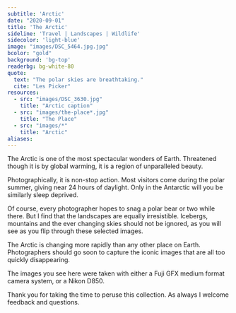 ```yaml
---
subtitle: 'Arctic'
date: "2020-09-01"
title: 'The Arctic'
sideline: 'Travel | Landscapes | Wildlife'
sidecolor: 'light-blue'
image: "images/DSC_5464.jpg.jpg"
bcolor: "gold"
background: 'bg-top'
readerbg: bg-white-80
quote:
  text: "The polar skies are breathtaking."
  cite: "Les Picker"
resources:
  - src: "images/DSC_3630.jpg"
    title: "Arctic caption"
  - src: "images/the-place*.jpg"
    title: "The Place"
  - src: "images/*"
    title: "Arctic"
aliases:
---
```

The Arctic is one of the most spectacular wonders of Earth. Threatened though it is by global warming, it is a region of unparalleled beauty. 

Photographically, it is non-stop action. Most visitors come during the polar summer, giving near 24 hours of daylight. Only in the Antarctic will you be similarly sleep deprived.  

Of course, every photographer hopes to snag a polar bear or two while there. But I find that the landscapes are equally irresistible. Icebergs, mountains and the ever changing skies should not be ignored, as you will see as you flip through these selected images. 

The Arctic is changing more rapidly than any other place on Earth. Photographers should go soon to capture the iconic images that are all too quickly disappearing.  

The images you see here were taken with either a Fuji GFX medium format camera system, or a Nikon D850. 

Thank you for taking the time to peruse this collection. As always I welcome feedback and questions.  